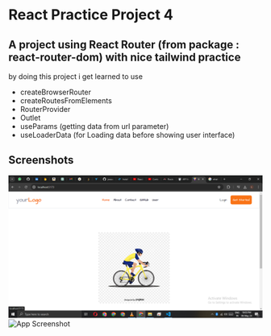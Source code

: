 # React Practice Project 4
## A project using React Router (from package : react-router-dom) with nice tailwind practice
by doing this project i get learned to use
- createBrowserRouter
- createRoutesFromElements
- RouterProvider
- Outlet
- useParams (getting data from url parameter)
- useLoaderData (for Loading data before showing user interface)

## Screenshots

![App Screenshot](https://github.com/LokeshAlli21/React-Practice-Projects/blob/master/React-Router-Practice-master/screenshots/1.png)
![App Screenshot]([https://github.com/LokeshAlli21/React-Router-Practice/blob/master/screenshots/2.png](https://github.com/LokeshAlli21/React-Practice-Projects/blob/master/React-Router-Practice-master/screenshots/2.png))
